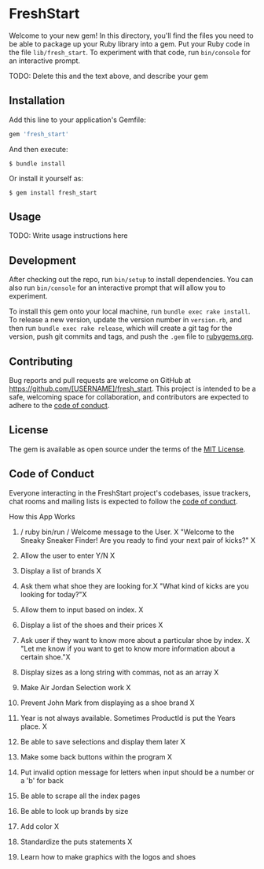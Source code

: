 # FreshStart

Welcome to your new gem! In this directory, you'll find the files you need to be able to package up your Ruby library into a gem. Put your Ruby code in the file `lib/fresh_start`. To experiment with that code, run `bin/console` for an interactive prompt.

TODO: Delete this and the text above, and describe your gem

## Installation

Add this line to your application's Gemfile:

```ruby
gem 'fresh_start'
```

And then execute:

    $ bundle install

Or install it yourself as:

    $ gem install fresh_start

## Usage

TODO: Write usage instructions here

## Development

After checking out the repo, run `bin/setup` to install dependencies. You can also run `bin/console` for an interactive prompt that will allow you to experiment.

To install this gem onto your local machine, run `bundle exec rake install`. To release a new version, update the version number in `version.rb`, and then run `bundle exec rake release`, which will create a git tag for the version, push git commits and tags, and push the `.gem` file to [rubygems.org](https://rubygems.org).

## Contributing

Bug reports and pull requests are welcome on GitHub at https://github.com/[USERNAME]/fresh_start. This project is intended to be a safe, welcoming space for collaboration, and contributors are expected to adhere to the [code of conduct](https://github.com/[USERNAME]/fresh_start/blob/master/CODE_OF_CONDUCT.md).


## License

The gem is available as open source under the terms of the [MIT License](https://opensource.org/licenses/MIT).

## Code of Conduct

Everyone interacting in the FreshStart project's codebases, issue trackers, chat rooms and mailing lists is expected to follow the [code of conduct](https://github.com/[USERNAME]/fresh_start/blob/master/CODE_OF_CONDUCT.md).





How this App Works 

1. / ruby bin/run / Welcome message to the User. X
"Welcome to the Sneaky Sneaker Finder! Are you ready to find your next pair of kicks?" X
2. Allow the user to enter Y/N X
3. Display a list of brands X
4. Ask them what shoe they are looking for.X
"What kind of kicks are you looking for today?"X
5. Allow them to input based on index. X
6. Display a list of the shoes and their prices X
7. Ask user if they want to know more about a particular shoe by index. X
"Let me know if you want to get to know more information about a certain shoe."X

8. Display sizes as a long string with commas, not as an array X 
9. Make Air Jordan Selection work X
10. Prevent John Mark from displaying as a shoe brand X
11. Year is not always available. Sometimes ProductId is put the Years place. X
12. Be able to save selections and display them later X
13. Make some back buttons within the program X
14. Put invalid option message for letters when input should be a number or a 'b' for back 

15. Be able to scrape all the index pages
16. Be able to look up brands by size
16. Add color X
17. Standardize the puts statements X
18. Learn how to make graphics with the logos and shoes
